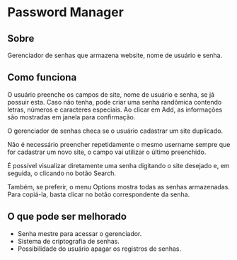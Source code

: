 # Password Manager

## Sobre
Gerenciador de senhas que armazena website, nome de usuário e senha.

## Como funciona

O usuário preenche os campos de site, nome de usuário e senha, se já possuir esta. Caso não tenha, pode criar uma senha randômica contendo letras, números e caracteres especiais. Ao clicar em Add, as informações são mostradas em janela para confirmação. 

O gerenciador de senhas checa se o usuário cadastrar um site duplicado.

Não é necessário preencher repetidamente o mesmo username sempre que for cadastrar um novo site, o campo vai utilizar o último preenchido.

É possível visualizar diretamente uma senha digitando o site desejado e, em seguida, o clicando no botão Search.

Também, se preferir, o menu Options mostra todas as senhas armazenadas. Para copiá-la, basta clicar no botão correspondente da senha.

## O que pode ser melhorado
- Senha mestre para acessar o gerenciador.
- Sistema de criptografia de senhas.
- Possibilidade do usuário apagar os registros de senhas.


